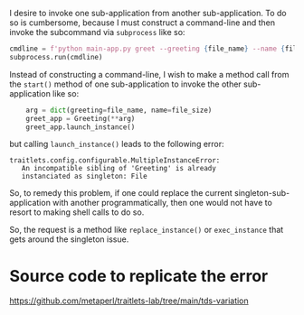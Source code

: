 
I desire to invoke one sub-application from another sub-application.
To do so is cumbersome, because I must construct a command-line and then
invoke the subcommand via `subprocess` like so:

```python
cmdline = f'python main-app.py greet --greeting {file_name} --name {file_size}'.split()
subprocess.run(cmdline)
```

Instead of constructing a command-line, I wish to make a method call from the
`start()` method of one sub-application to invoke the other sub-application
like so:

```python
    arg = dict(greeting=file_name, name=file_size)
    greet_app = Greeting(**arg)
    greet_app.launch_instance()
```

but calling `launch_instance()` leads to the following error:

```
traitlets.config.configurable.MultipleInstanceError: 
   An incompatible sibling of 'Greeting' is already 
   instanciated as singleton: File
```

So, to remedy this problem, if one could replace the current 
singleton-sub-application with another programmatically, then one would
not have to resort to making shell calls to do so.

So, the request is a method like `replace_instance()` or `exec_instance` 
that gets around the singleton issue.

# Source code to replicate the error

https://github.com/metaperl/traitlets-lab/tree/main/tds-variation

